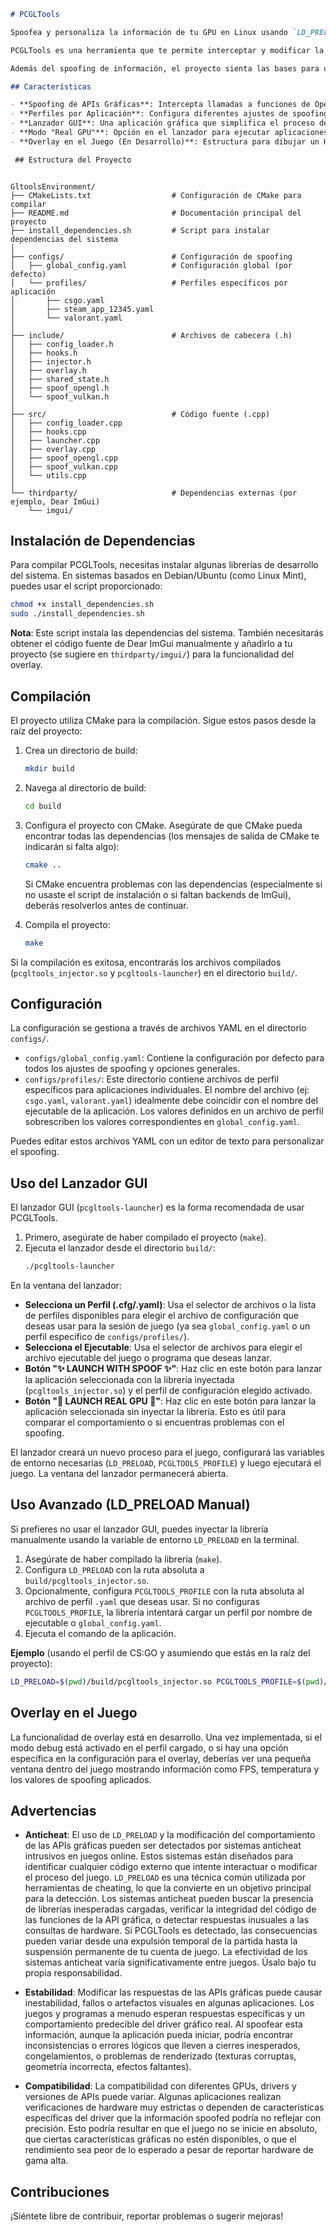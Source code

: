 ```markdown
# PCGLTools

Spoofea y personaliza la información de tu GPU en Linux usando `LD_PRELOAD` y un lanzador GUI.

PCGLTools es una herramienta que te permite interceptar y modificar la información que las aplicaciones obtienen sobre tu tarjeta gráfica (nombre, fabricante, VRAM, versiones de API, extensiones) en sistemas Linux. Utiliza la técnica de inyección de librerías (`LD_PRELOAD`) y proporciona una interfaz gráfica para facilitar la gestión de perfiles de configuración por aplicación.

Además del spoofing de información, el proyecto sienta las bases para un overlay en el juego que muestre datos en tiempo real y la configuración de spoofing activa.

## Características

- **Spoofing de APIs Gráficas**: Intercepta llamadas a funciones de OpenGL, GLX, EGL y Vulkan para modificar la información reportada sobre la GPU.
- **Perfiles por Aplicación**: Configura diferentes ajustes de spoofing (nombre, VRAM, versiones, extensiones) para cada juego o aplicación usando archivos de configuración YAML.
- **Lanzador GUI**: Una aplicación gráfica que simplifica el proceso de seleccionar perfiles y ejecutar programas con la inyección de la librería activada.
- **Modo "Real GPU"**: Opción en el lanzador para ejecutar aplicaciones sin inyección, mostrando la información real de tu hardware.
- **Overlay en el Juego (En Desarrollo)**: Estructura para dibujar un HUD dentro de las aplicaciones que muestre FPS, temperatura e información de spoofing.

 ## Estructura del Proyecto

```
```

GltoolsEnvironment/
├── CMakeLists.txt                  # Configuración de CMake para compilar
├── README.md                       # Documentación principal del proyecto
├── install_dependencies.sh         # Script para instalar dependencias del sistema
│
├── configs/                        # Configuración de spoofing
│   ├── global_config.yaml          # Configuración global (por defecto)
│   └── profiles/                   # Perfiles específicos por aplicación
│       ├── csgo.yaml
│       ├── steam_app_12345.yaml
│       └── valorant.yaml
│
├── include/                        # Archivos de cabecera (.h)
│   ├── config_loader.h
│   ├── hooks.h
│   ├── injector.h
│   ├── overlay.h
│   ├── shared_state.h
│   ├── spoof_opengl.h
│   └── spoof_vulkan.h
│
├── src/                            # Código fuente (.cpp)
│   ├── config_loader.cpp
│   ├── hooks.cpp
│   ├── launcher.cpp
│   ├── overlay.cpp
│   ├── spoof_opengl.cpp
│   ├── spoof_vulkan.cpp
│   └── utils.cpp
│
└── thirdparty/                     # Dependencias externas (por ejemplo, Dear ImGui)
    └── imgui/
```
## Instalación de Dependencias

Para compilar PCGLTools, necesitas instalar algunas librerías de desarrollo del sistema. En sistemas basados en Debian/Ubuntu (como Linux Mint), puedes usar el script proporcionado:

```bash
chmod +x install_dependencies.sh
sudo ./install_dependencies.sh
```

**Nota**: Este script instala las dependencias del sistema. También necesitarás obtener el código fuente de Dear ImGui manualmente y añadirlo a tu proyecto (se sugiere en `thirdparty/imgui/`) para la funcionalidad del overlay.

## Compilación

El proyecto utiliza CMake para la compilación. Sigue estos pasos desde la raíz del proyecto:

1. Crea un directorio de build:
   ```bash
   mkdir build
   ```

2. Navega al directorio de build:
   ```bash
   cd build
   ```

3. Configura el proyecto con CMake. Asegúrate de que CMake pueda encontrar todas las dependencias (los mensajes de salida de CMake te indicarán si falta algo):
   ```bash
   cmake ..
   ```

   Si CMake encuentra problemas con las dependencias (especialmente si no usaste el script de instalación o si faltan backends de ImGui), deberás resolverlos antes de continuar.

4. Compila el proyecto:
   ```bash
   make
   ```

Si la compilación es exitosa, encontrarás los archivos compilados (`pcgltools_injector.so` y `pcgltools-launcher`) en el directorio `build/`.

## Configuración

La configuración se gestiona a través de archivos YAML en el directorio `configs/`.

- `configs/global_config.yaml`: Contiene la configuración por defecto para todos los ajustes de spoofing y opciones generales.
- `configs/profiles/`: Este directorio contiene archivos de perfil específicos para aplicaciones individuales. El nombre del archivo (ej: `csgo.yaml`, `valorant.yaml`) idealmente debe coincidir con el nombre del ejecutable de la aplicación. Los valores definidos en un archivo de perfil sobrescriben los valores correspondientes en `global_config.yaml`.

Puedes editar estos archivos YAML con un editor de texto para personalizar el spoofing.

## Uso del Lanzador GUI

El lanzador GUI (`pcgltools-launcher`) es la forma recomendada de usar PCGLTools.

1. Primero, asegúrate de haber compilado el proyecto (`make`).
2. Ejecuta el lanzador desde el directorio `build/`:
   ```bash
   ./pcgltools-launcher
   ```

En la ventana del lanzador:

- **Selecciona un Perfil (.cfg/.yaml)**: Usa el selector de archivos o la lista de perfiles disponibles para elegir el archivo de configuración que deseas usar para la sesión de juego (ya sea `global_config.yaml` o un perfil específico de `configs/profiles/`).
- **Selecciona el Ejecutable**: Usa el selector de archivos para elegir el archivo ejecutable del juego o programa que deseas lanzar.
- **Botón "✨ LAUNCH WITH SPOOF ✨"**: Haz clic en este botón para lanzar la aplicación seleccionada con la librería inyectada (`pcgltools_injector.so`) y el perfil de configuración elegido activado.
- **Botón "🔵 LAUNCH REAL GPU 🔵"**: Haz clic en este botón para lanzar la aplicación seleccionada sin inyectar la librería. Esto es útil para comparar el comportamiento o si encuentras problemas con el spoofing.

El lanzador creará un nuevo proceso para el juego, configurará las variables de entorno necesarias (`LD_PRELOAD`, `PCGLTOOLS_PROFILE`) y luego ejecutará el juego. La ventana del lanzador permanecerá abierta.

## Uso Avanzado (LD_PRELOAD Manual)

Si prefieres no usar el lanzador GUI, puedes inyectar la librería manualmente usando la variable de entorno `LD_PRELOAD` en la terminal.

1. Asegúrate de haber compilado la librería (`make`).
2. Configura `LD_PRELOAD` con la ruta absoluta a `build/pcgltools_injector.so`.
3. Opcionalmente, configura `PCGLTOOLS_PROFILE` con la ruta absoluta al archivo de perfil `.yaml` que deseas usar. Si no configuras `PCGLTOOLS_PROFILE`, la librería intentará cargar un perfil por nombre de ejecutable o `global_config.yaml`.
4. Ejecuta el comando de la aplicación.

**Ejemplo** (usando el perfil de CS:GO y asumiendo que estás en la raíz del proyecto):
```bash
LD_PRELOAD=$(pwd)/build/pcgltools_injector.so PCGLTOOLS_PROFILE=$(pwd)/configs/profiles/csgo.yaml /ruta/al/ejecutable/de/csgo
```

## Overlay en el Juego

La funcionalidad de overlay está en desarrollo. Una vez implementada, si el modo debug está activado en el perfil cargado, o si hay una opción específica en la configuración para el overlay, deberías ver una pequeña ventana dentro del juego mostrando información como FPS, temperatura y los valores de spoofing aplicados.

## Advertencias

- **Anticheat**: El uso de `LD_PRELOAD` y la modificación del comportamiento de las APIs gráficas pueden ser detectados por sistemas anticheat intrusivos en juegos online. Estos sistemas están diseñados para identificar cualquier código externo que intente interactuar o modificar el proceso del juego. `LD_PRELOAD` es una técnica común utilizada por herramientas de cheating, lo que la convierte en un objetivo principal para la detección. Los sistemas anticheat pueden buscar la presencia de librerías inesperadas cargadas, verificar la integridad del código de las funciones de la API gráfica, o detectar respuestas inusuales a las consultas de hardware. Si PCGLTools es detectado, las consecuencias pueden variar desde una expulsión temporal de la partida hasta la suspensión permanente de tu cuenta de juego. La efectividad de los sistemas anticheat varía significativamente entre juegos. Úsalo bajo tu propia responsabilidad.

- **Estabilidad**: Modificar las respuestas de las APIs gráficas puede causar inestabilidad, fallos o artefactos visuales en algunas aplicaciones. Los juegos y programas a menudo esperan respuestas específicas y un comportamiento predecible del driver gráfico real. Al spoofear esta información, aunque la aplicación pueda iniciar, podría encontrar inconsistencias o errores lógicos que lleven a cierres inesperados, congelamientos, o problemas de renderizado (texturas corruptas, geometría incorrecta, efectos faltantes).

- **Compatibilidad**: La compatibilidad con diferentes GPUs, drivers y versiones de APIs puede variar. Algunas aplicaciones realizan verificaciones de hardware muy estrictas o dependen de características específicas del driver que la información spoofed podría no reflejar con precisión. Esto podría resultar en que el juego no se inicie en absoluto, que ciertas características gráficas no estén disponibles, o que el rendimiento sea peor de lo esperado a pesar de reportar hardware de gama alta.

## Contribuciones

¡Siéntete libre de contribuir, reportar problemas o sugerir mejoras!
```
